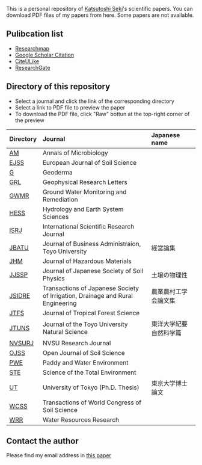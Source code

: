 This is a personal repository of [Katsutoshi Seki](http://www2.toyo.ac.jp/~seki_k/en/)'s scientific papers. You can download PDF files of my papers from here. Some papers are not available.

## Pulibcation list
- [Researchmap](http://researchmap.jp/sekik/)
- [Google Scholar Citation](http://scholar.google.com/citations?user=Gs_ABawAAAAJ)
- [CiteULike](http://www.citeulike.org/user/seki/tag/myself/order/year,desc,)
- [ResearchGate](http://www.researchgate.net/profile/Katsutoshi_Seki/)

## Directory of this repository

- Select a journal and click the link of the corresponding directory
- Select a link to PDF file to preview the paper
- To download the PDF file, click "Raw" bottun at the top-right corner of the preview

| Directory | Journal | Japanese name |
|:--|:--|:--|
| [AM](AM/README.md) | Annals of Microbiology | |
| [EJSS](EJSS/README.md) | European Journal of Soil Science | |
| [G](G/README.md) | Geoderma | |
| [GRL](GRL/README.md) | Geophysical Research Letters | |
| [GWMR](GWMR/README.md) | Ground Water Monitoring and Remediation | |
| [HESS](HESS/README.md) | Hydrology and Earth System Sciences | |
| [ISRJ](ISRJ/README.md) | International Scientific Research Journal | |
| [JBATU](JBATU/README.md) | Journal of Business Administraion, Toyo University | 経営論集 |
| [JHM](JHM/README.md) | Journal of Hazardous Materials | |
| [JJSSP](JJSSP/README.md) | Journal of Japanese Society of Soil Physics | 土壌の物理性 |
| [JSIDRE](JSIDRE/README.md) | Transactions of Japanese Society of Irrigation, Drainage and Rural Engineering | 農業農村工学会論文集 |
| [JTFS](JTFS/README.md) | Journal of Tropical Forest Science | |
| [JTUNS](JTUNS/README.md) | Journal of the Toyo University Natural Science | 東洋大学紀要自然科学篇 |
| [NVSURJ](NVSURJ/README.md) | NVSU Research Journal | |
| [OJSS](OJSS/README.md) | Open Journal of Soil Science | |
| [PWE](PWE/README.md) | Paddy and Water Environment | |
| [STE](STE/README.md) | Science of the Total Environment | |
| [UT](UT/README.md) | University of Tokyo (Ph.D. Thesis) | 東京大学博士論文 |
| [WCSS](WCSS/README.md) | Transactions of World Congress of Soil Science | |
| [WRR](WRR/README.md) | Water Resources Research | |

## Contact the author
Please find my email address in [this paper](http://dx.doi.org/10.1016/j.geoderma.2015.02.013)
